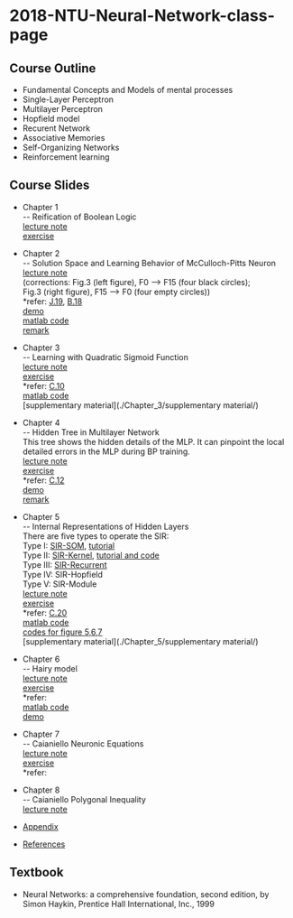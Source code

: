 # 2018-NTU-Neural-Network-class-page

## Course Outline

- Fundamental Concepts and Models of mental processes
- Single-Layer Perceptron
- Multilayer Perceptron
- Hopfield model
- Recurent Network
- Associative Memories
- Self-Organizing Networks
- Reinforcement learning

## Course Slides
- Chapter 1  
-- Reification of Boolean Logic  
[lecture note](./Chapter_1/lecture_note/Chapter1_lastest.pdf)  
[exercise](./Chapter_1/exercise/exe_01.pdf)

- Chapter 2  
-- Solution Space and Learning Behavior of McCulloch-Pitts Neuron  
[lecture note](./Chapter_2/lecture_note/Germetrical.pdf)  
(corrections: Fig.3 (left figure), F0 --> F15 (four black circles);  
Fig.3 (right figure), F15 --> F0 (four empty circles))  
*refer: [J.19](./Chapter_2/refer/J19/), [B.18](./Chapter_2/refer/B18/)  
[demo](./Chapter_2/demo/)  
[matlab code](./Chapter_2/matlab_code/)  
[remark](./Chapter_2/remark/NNChapter2Remark.pdf)

- Chapter 3  
-- Learning with Quadratic Sigmoid Function   
[lecture note](./Chapter_3/lecture_note/ICONIP1994.pdf)  
[exercise](./Chapter_3/exercise/exe_03.pdf)  
*refer: [C.10](./Chapter_3/refer/C10/)  
[matlab code](./Chapter_3/matlab_code/)  
[supplementary material](./Chapter_3/supplementary material/)

- Chapter 4  
-- Hidden Tree in Multilayer Network  
This tree shows the hidden details of the MLP. It can pinpoint the local detailed errors in the MLP during BP training.  
[lecture note](./Chapter_4/lecture_note/AIR.pdf)  
[exercise](./Chapter_4/exercise/exe_04.pdf)  
*refer: [C.12](./Chapter_4/refer/C12/)  
[demo](./Chapter_4/demo/)  
[remark](./Chapter_4/remark/NNChapter4Remark.pdf)

- Chapter 5  
-- Internal Representations of Hidden Layers  
There are five types to operate the SIR:  
Type I:    [SIR-SOM](https://link.springer.com/chapter/10.1007%2F978-3-642-03040-6_1),     [tutorial](./Chapter_5/SIR_SOM/ICONIP2008_86_ppt.pdf)  
Type II:   [SIR-Kernel](https://link.springer.com/chapter/10.1007%2F978-3-642-03040-6_46),  [tutorial and code](./Chapter_5/SIR_Kernel/)  
Type III:  [SIR-Recurrent](https://link.springer.com/chapter/10.1007%2F978-3-540-69162-4_27)  
Type IV:   SIR-Hopfield  
Type V:    SIR-Module  
[lecture note](./Chapter_5/lecture_note/SIR.pdf)  
[exercise](./Chapter_5/exercise/exe_05.pdf)  
*refer: [C.20](./Chapter_5/refer/C20/)  
[matlab code](./Chapter_5/matlab_code/)  
[codes for figure 5,6,7](./Chapter_5/codes_for_figure_567/)  
[supplementary material](./Chapter_5/supplementary material/)

- Chapter 6  
-- Hairy model  
[lecture note]()  
[exercise]()  
*refer:  
[matlab code]()  
[demo]()

- Chapter 7  
-- Caianiello Neuronic Equations  
[lecture note]()  
[exercise]()  
*refer:

- Chapter 8  
-- Caianiello Polygonal Inequality  
[lecture note]()  

- [Appendix]()
- [References]()

## Textbook

- Neural Networks: a comprehensive foundation, second edition, by Simon Haykin, Prentice Hall International, Inc., 1999